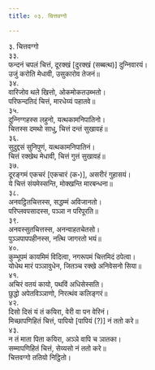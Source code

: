 ```yaml
---
title: ०३. चित्तवग्गो

---
```

३. चित्तवग्गो  
३३.  
फन्दनं चपलं चित्तं, दूरक्खं [दुरक्खं (सब्बत्थ)] दुन्‍निवारयं।  
उजुं करोति मेधावी, उसुकारोव तेजनं॥  
३४.  
वारिजोव थले खित्तो, ओकमोकतउब्भतो।  
परिफन्दतिदं चित्तं, मारधेय्यं पहातवे॥  
३५.  
दुन्‍निग्गहस्स लहुनो, यत्थकामनिपातिनो।  
चित्तस्स दमथो साधु, चित्तं दन्तं सुखावहं॥  
३६.  
सुदुद्दसं सुनिपुणं, यत्थकामनिपातिनं।  
चित्तं रक्खेथ मेधावी, चित्तं गुत्तं सुखावहं॥  
३७.  
दूरङ्गमं एकचरं [एकचारं (क॰)], असरीरं गुहासयं।  
ये चित्तं संयमेस्सन्ति, मोक्खन्ति मारबन्धना॥  
३८.  
अनवट्ठितचित्तस्स, सद्धम्मं अविजानतो।  
परिप्‍लवपसादस्स, पञ्‍ञा न परिपूरति॥  
३९.  
अनवस्सुतचित्तस्स, अनन्वाहतचेतसो।  
पुञ्‍ञपापपहीनस्स, नत्थि जागरतो भयं॥  
४०.  
कुम्भूपमं कायमिमं विदित्वा, नगरूपमं चित्तमिदं ठपेत्वा।  
योधेथ मारं पञ्‍ञावुधेन, जितञ्‍च रक्खे अनिवेसनो सिया॥  
४१.  
अचिरं वतयं कायो, पथविं अधिसेस्सति।  
छुद्धो अपेतविञ्‍ञाणो, निरत्थंव कलिङ्गरं॥  
४२.  
दिसो दिसं यं तं कयिरा, वेरी वा पन वेरिनं।  
मिच्छापणिहितं चित्तं, पापियो [पापियं (?)] नं ततो करे॥  
४३.  
न तं माता पिता कयिरा, अञ्‍ञे वापि च ञातका।  
सम्मापणिहितं चित्तं, सेय्यसो नं ततो करे॥  
चित्तवग्गो ततियो निट्ठितो।  